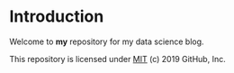 # Introduction

Welcome to **my** repository for my data science blog.

This repository is licensed under [MIT](../LICENSE) (c) 2019 GitHub, Inc.
